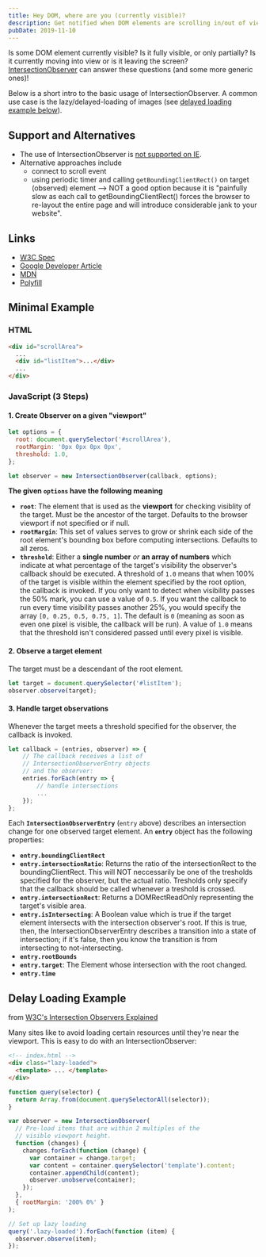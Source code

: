 ```yaml
---
title: Hey DOM, where are you (currently visible)?
description: Get notified when DOM elements are scrolling in/out of viewport; Lazy Loading of Images; IntersectionObserver
pubDate: 2019-11-10
---
```


Is some DOM element currently visible? Is it fully visible, or only partially? Is it currently moving into view or is it leaving the screen? [IntersectionObserver](https://developer.mozilla.org/en-US/docs/Web/API/Intersection_Observer_API) can answer these questions (and some more generic ones)!

Below is a short intro to the basic usage of IntersectionObserver. A common use case is the lazy/delayed-loading of images (see [delayed loading example below](#delay-loading-example)).

## Support and Alternatives

- The use of IntersectionObserver is [not supported on IE](https://caniuse.com/#feat=intersectionobserver).
- Alternative approaches include
  - connect to scroll event
  - using periodic timer and calling `getBoundingClientRect()` on target (observed) element --> NOT a good option because it is "painfully slow as each call to getBoundingClientRect() forces the browser to re-layout the entire page and will introduce considerable jank to your website".

## Links

- [W3C Spec](https://w3c.github.io/IntersectionObserver/)
- [Google Developer Article](https://developers.google.com/web/updates/2016/04/intersectionobserver)
- [MDN](https://developer.mozilla.org/en-US/docs/Web/API/Intersection_Observer_API)
- [Polyfill](https://github.com/w3c/IntersectionObserver/tree/master/polyfill)

## Minimal Example

### HTML

```html
<div id="scrollArea">
  ...
  <div id="listItem">...</div>
  ...
</div>
```

### JavaScript (3 Steps)

#### 1. Create Observer on a given "viewport"

```js
let options = {
  root: document.querySelector('#scrollArea'),
  rootMargin: '0px 0px 0px 0px',
  threshold: 1.0,
};

let observer = new IntersectionObserver(callback, options);
```

**The given `options` have the following meaning**

- **`root`**: The element that is used as the **viewport** for checking visiblity of the target. Must be the ancestor of the target. Defaults to the browser viewport if not specified or if null.
- **`rootMargin`**: This set of values serves to grow or shrink each side of the root element's bounding box before computing intersections. Defaults to all zeros.
- **`threshold`**: Either a **single number** _or_ **an array of numbers** which indicate at what percentage of the target's visibility the observer's callback should be executed.
  A threshold of `1.0` means that when 100% of the target is visible within the element specified by the root option, the callback is invoked. If you only want to detect when visibility passes the 50% mark, you can use a value of `0.5`. If you want the callback to run every time visibility passes another 25%, you would specify the array `[0, 0.25, 0.5, 0.75, 1]`. The default is `0` (meaning as soon as even one pixel is visible, the callback will be run). A value of `1.0` means that the threshold isn't considered passed until every pixel is visible.

#### 2. Observe a target element

The target must be a descendant of the root element.

```js
let target = document.querySelector('#listItem');
observer.observe(target);
```

#### 3. Handle target observations

Whenever the target meets a threshold specified for the observer, the callback is invoked.

```js
let callback = (entries, observer) => {
    // The callback receives a list of
    // IntersectionObserverEntry objects
    // and the observer:
    entries.forEach(entry => {
        // handle intersections
        ...
    });
};
```

Each **`IntersectionObserverEntry`** (`entry` above) describes an intersection change for one observed target element. An **`entry`** object has the following properties:

- **`entry.boundingClientRect`**
- **`entry.intersectionRatio`**: Returns the ratio of the intersectionRect to the boundingClientRect. This will NOT neccessarily be one of the tresholds specified for the observer, but the actual ratio. Tresholds only specify that the callback should be called whenever a treshold is crossed.
- **`entry.intersectionRect`**: Returns a DOMRectReadOnly representing the target's visible area.
- **`entry.isIntersecting`**: A Boolean value which is true if the target element intersects with the intersection observer's root. If this is true, then, the IntersectionObserverEntry describes a transition into a state of intersection; if it's false, then you know the transition is from intersecting to not-intersecting.
- **`entry.rootBounds`**
- **`entry.target`**: The Element whose intersection with the root changed.
- **`entry.time`**

## Delay Loading Example

from [W3C's Intersection Observers Explained](https://github.com/w3c/IntersectionObserver/blob/master/explainer.md)

Many sites like to avoid loading certain resources until they're near the viewport. This is easy to do with an IntersectionObserver:

```html
<!-- index.html -->
<div class="lazy-loaded">
  <template> ... </template>
</div>
```

```js
function query(selector) {
  return Array.from(document.querySelectorAll(selector));
}

var observer = new IntersectionObserver(
  // Pre-load items that are within 2 multiples of the
  // visible viewport height.
  function (changes) {
    changes.forEach(function (change) {
      var container = change.target;
      var content = container.querySelector('template').content;
      container.appendChild(content);
      observer.unobserve(container);
    });
  },
  { rootMargin: '200% 0%' }
);

// Set up lazy loading
query('.lazy-loaded').forEach(function (item) {
  observer.observe(item);
});
```
